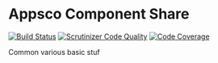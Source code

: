 Appsco Component Share
======================

[![Build Status](https://travis-ci.org/Appsco/component-share.svg)](https://travis-ci.org/Appsco/component-share)
[![Scrutinizer Code Quality](https://scrutinizer-ci.com/g/Appsco/component-share/badges/quality-score.png?s=e35040a4352f9f4aea14846046f16661701efb72)](https://scrutinizer-ci.com/g/Appsco/component-share/)
[![Code Coverage](https://scrutinizer-ci.com/g/Appsco/component-share/badges/coverage.png?s=b6b54a80fb909bbbed7aef1e4834da0804ab5c95)](https://scrutinizer-ci.com/g/Appsco/component-share/)

Common various basic stuf
